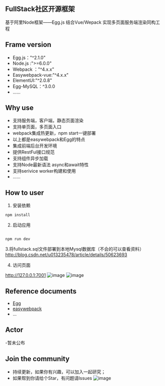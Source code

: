 ##  FullStack社区开源框架
基于阿里Node框架——Egg.js  结合Vue/Wepack 实现多页面服务端渲染同构工程
## Frame version
- Egg.js："^2.1.0"
- Node.js :">=6.0.0"
- Webpack ："^4.x.x"
- Easywebpack-vue:"^4.x.x"
- ElementUI:"^2.0.8"
- Egg-MySQL：^3.0.0
- ......
## Why use
- 支持服务端，客户端，静态页面渲染
- 支持单页面，多页面入口
- webpack集成热更新，npm start一键部署
- 以上都是easywebpack和Egg的特点
- 集成前端后台开发环境
- 提供RestFul接口规范
- 支持组件异步加载
- 支持Node最新语法 async和await特性
- 支持serivice worker构建和使用
- ......

## How to user

1. 安装依赖

```
npm install

```
2. 启动应用
```

npm run dev
```
3.将fullstack.sql文件部署到本地Mysql数据库（不会的可以查看资料）
http://blog.csdn.net/u013235478/article/details/50623693

4. 访问页面

http://127.0.0.1:7001
![image](https://note.youdao.com/yws/public/resource/f68ed21e583d37e43585d8909f1aeff8/xmlnote/ED3E5B19437A41A39FBE88771045F204/2976)
![image](https://note.youdao.com/yws/public/resource/f68ed21e583d37e43585d8909f1aeff8/xmlnote/D05E67D398934EF9BBB647FA6F17F015/2995)
## Reference documents
- [Egg](http://eggjs.org/)
- [easywebpack](http://hubcarl.github.io/easywebpack/webpack/)
- ...

## Actor
-暂未公布

## Join the community
- 持续更新，如果你有兴趣，可以加入一起研究；
- 如果帮到你请给个Star，有问题请Issues
![image](https://note.youdao.com/yws/public/resource/f68ed21e583d37e43585d8909f1aeff8/xmlnote/0096C38F49264C5B9857B0467C8F60AA/3005)
